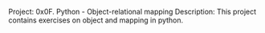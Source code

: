 Project: 0x0F. Python - Object-relational mapping
Description: This project contains exercises on object and mapping in python.
